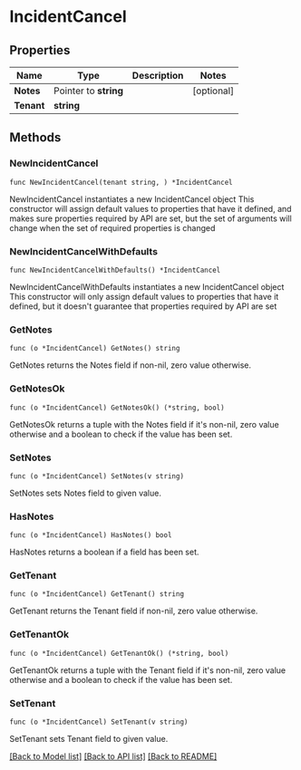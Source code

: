 # IncidentCancel

## Properties

Name | Type | Description | Notes
------------ | ------------- | ------------- | -------------
**Notes** | Pointer to **string** |  | [optional] 
**Tenant** | **string** |  | 

## Methods

### NewIncidentCancel

`func NewIncidentCancel(tenant string, ) *IncidentCancel`

NewIncidentCancel instantiates a new IncidentCancel object
This constructor will assign default values to properties that have it defined,
and makes sure properties required by API are set, but the set of arguments
will change when the set of required properties is changed

### NewIncidentCancelWithDefaults

`func NewIncidentCancelWithDefaults() *IncidentCancel`

NewIncidentCancelWithDefaults instantiates a new IncidentCancel object
This constructor will only assign default values to properties that have it defined,
but it doesn't guarantee that properties required by API are set

### GetNotes

`func (o *IncidentCancel) GetNotes() string`

GetNotes returns the Notes field if non-nil, zero value otherwise.

### GetNotesOk

`func (o *IncidentCancel) GetNotesOk() (*string, bool)`

GetNotesOk returns a tuple with the Notes field if it's non-nil, zero value otherwise
and a boolean to check if the value has been set.

### SetNotes

`func (o *IncidentCancel) SetNotes(v string)`

SetNotes sets Notes field to given value.

### HasNotes

`func (o *IncidentCancel) HasNotes() bool`

HasNotes returns a boolean if a field has been set.

### GetTenant

`func (o *IncidentCancel) GetTenant() string`

GetTenant returns the Tenant field if non-nil, zero value otherwise.

### GetTenantOk

`func (o *IncidentCancel) GetTenantOk() (*string, bool)`

GetTenantOk returns a tuple with the Tenant field if it's non-nil, zero value otherwise
and a boolean to check if the value has been set.

### SetTenant

`func (o *IncidentCancel) SetTenant(v string)`

SetTenant sets Tenant field to given value.



[[Back to Model list]](../README.md#documentation-for-models) [[Back to API list]](../README.md#documentation-for-api-endpoints) [[Back to README]](../README.md)


